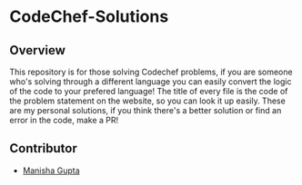 # CodeChef-Solutions
## Overview
This repository is for those solving Codechef problems, if you are someone who's solving through a different language you can easily convert the logic of the code to your prefered language!
The title of every file is the code of the problem statement on the website, so you can look it up easily.
These are my personal solutions, if you think there's a better solution or find an error in the code, make a PR!


## Contributor
- [Manisha Gupta](https://manisha069.github.io/) 

